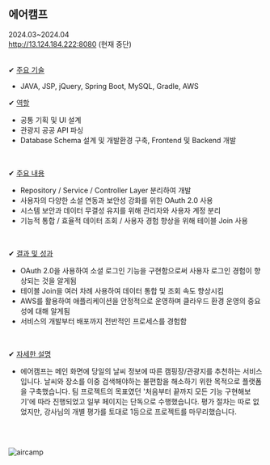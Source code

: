 ## 에어캠프
2024.03~2024.04<br>
http://13.124.184.222:8080 (현재 중단)
<br><br>

✔ <u>주요 기술</u>
- JAVA, JSP, jQuery, Spring Boot, MySQL, Gradle, AWS

✔ <u>역할</u>
+ 공통 기획 및 UI 설계
+ 관광지 공공 API 파싱
+ Database Schema 설계 및 개발환경 구축, Frontend 및 Backend 개발

<br>

✔ <u>주요 내용</u>
- Repository / Service / Controller Layer 분리하여 개발
- 사용자의 다양한 소설 연동과 보안성 강화를 위한 OAuth 2.0 사용
- 시스템 보안과 데이터 무결성 유지를 위해 관리자와 사용자 계정 분리
- 기능적 통합 / 효율적 데이터 조회 / 사용자 경험 향상을 위해 테이블 Join 사용

<br>

✔ <u>결과 및 성과</u>
- OAuth 2.0을 사용하여 소셜 로그인 기능을 구현함으로써 사용자 로그인 경험이 향상되는 것을 알게됨
- 테이블 Join을 여러 차례 사용하여 데이터 통합 및 조회 속도 향상시킴
- AWS를 활용하여 애플리케이션을 안정적으로 운영하며 클라우드 환경 운영의 중요성에 대해 알게됨
- 서비스의 개발부터 배포까지 전반적인 프로세스를 경험함

<br>

✔ <u>자세한 설명</u>
- 에어캠프는 메인 화면에 당일의 날씨 정보에 따른 캠핑장/관광지를 추천하는 서비스입니다. 날씨와 장소를 이중 검색해야하는 불편함을 해소하기 위한 목적으로 플랫폼을 구축했습니다. 팀 프로젝트의 목표였던 '처음부터 끝까지 모든 기능 구현해보기'에 따라 진행되었고 일부 페이지는 단독으로 수행했습니다. 평가 절차는 따로 없었지만, 강사님의 개별 평가를 토대로 1등으로 프로젝트를 마무리했습니다.

<br><br>

![aircamp](https://github.com/ssapchap/aircamp/assets/163481508/89b8721c-5a8d-497c-a4ba-3dcdefc81b38)
